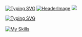 [![Typing SVG](https://readme-typing-svg.herokuapp.com?weight=100&size=22&duration=750&pause=1000&color=F7D3B9&vCenter=true&repeat=false&width=500&lines=%F0%9F%93%9A++german+student;%F0%9F%92%BB++web+designer;%F0%9F%A7%A0++psychology;%F0%9F%8E%A7++music+enthusiast;%F0%9F%A4%93++nerdy+programmer;%F0%9F%97%BA%EF%B8%8F++traveler;%F0%9F%94%97++github%2Feinfachniemmand)](https://github.com/einfachniemmand/)
[![HeaderImage](https://scriptsandstyles.neocities.org/github-profile/head.png?c=2)](https://github.com/einfachniemmand/)
![](https://komarev.com/ghpvc/?username=einfachniemmand)


<a id='skills' href="#skills" style='display:block'><img src="https://readme-typing-svg.herokuapp.com?font=Fira+Code&size=10&duration=90&pause=70&color=F7D3B9&vCenter=true&width=70&height=15&lines=%23+My+skills" alt="Typing SVG" /></a><br>
[![My Skills](https://skillicons.dev/icons?i=js,html,css,cloudflare,github,linux,postman)](#skills)
